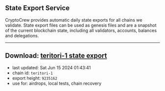 ## State Export Service
CryptoCrew provides automatic daily state exports for all chains we validate. State export files can be used as genesis files and are a snapshot of the current blockchain state, including all validators, accounts, balances and delegations.

---
**Download: [teritori-1 state export](https://dl-eu2.ccvalidators.com/SERVICE/teritori/teritori-1_export_9235162.json)**
---

- last updated: Sat Jun 15 2024 01:43:41
- chain id: `teritori-1`
- export height: `9235162`
- use for: airdrops, local tests, chain recovery
